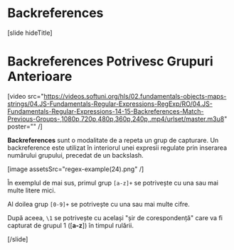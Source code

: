 # Backreferences

[slide hideTitle]

# Backreferences Potrivesc Grupuri Anterioare

[video src="https://videos.softuni.org/hls/02.fundamentals-objects-maps-strings/04.JS-Fundamentals-Regular-Expressions-RegExp/RO/04.JS-Fundamentals-Regular-Expressions-14-15-Backreferences-Match-Previous-Groups-,1080p,720p,480p,360p,240p,.mp4/urlset/master.m3u8" poster="" /]

 **Backreferences** sunt o modalitate de a repeta un grup de capturare. Un backreference este utilizat în interiorul unei expresii regulate prin inserarea numărului grupului, precedat de un backslash.

[image assetsSrc="regex-example(24).png" /]

În exemplul de mai sus, primul grup `[a-z]+` se potrivește cu una sau mai multe litere mici.

Al doilea grup `[0-9]+` se potrivește cu una sau mai multe cifre.

După aceea, `\1` se potrivește cu același "șir de corespondență" care va fi capturat de grupul 1 (\[**a-z**\]) în timpul rulării.


[/slide]

